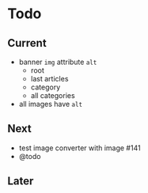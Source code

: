 # Todo

## Current

- banner `img` attribute `alt`
  - root
  - last articles
  - category
  - all categories
- all images have `alt`

## Next

- test image converter with image #141
- @todo

## Later
